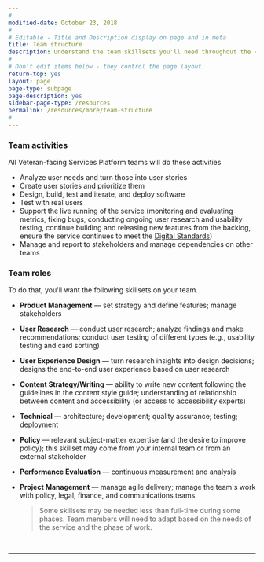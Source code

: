 ```yaml
---
#
modified-date: October 23, 2018
#
# Editable - Title and Description display on page and in meta
title: Team structure
description: Understand the team skillsets you'll need throughout the <i>Digital Delivery</i> lifecycle.
#
# Don't edit items below - they control the page layout
return-top: yes
layout: page
page-type: subpage
page-description: yes
sidebar-page-type: /resources
permalink: /resources/more/team-structure
#
---
```


### Team activities

All Veteran-facing Services Platform teams will do these activities

* Analyze user needs and turn those into user stories
* Create user stories and prioritize them
* Design, build, test and iterate, and deploy software
* Test with real users
* Support the live running of the service (monitoring and evaluating metrics, fixing bugs, conducting ongoing user research and usability testing, continue building and releasing new features from the backlog, ensure the service continues to meet the [Digital Standards]({{site.baseurl}}/digital-standards))
* Manage and report to stakeholders and manage dependencies on other teams

### Team roles

To do that, you'll want the following skillsets on your team.

* **Product Management** &mdash; set strategy and define features; manage stakeholders
* **User Research** &mdash; conduct user research; analyze findings and make recommendations; conduct user testing of different types (e.g., usability testing and card sorting)
* **User Experience Design** &mdash; turn research insights into design decisions; designs the end-to-end user experience based on user research
* **Content Strategy/Writing** &mdash; ability to write new content following the guidelines in the content style guide; understanding of relationship between content and accessibility (or access to accessibility experts)
* **Technical** &mdash; architecture; development; quality assurance; testing; deployment
* **Policy** &mdash; relevant subject-matter expertise (and the desire to improve policy); this skillset may come from your internal team or from an external stakeholder
* **Performance Evaluation** &mdash; continuous measurement and analysis
* **Project Management** &mdash; manage agile delivery; manage the team's work with policy, legal, finance, and communications teams

  > Some skillsets may be needed less than full-time during some phases. Team members will need to adapt based on the needs of the service and the phase of work.

<br/>
<hr>

